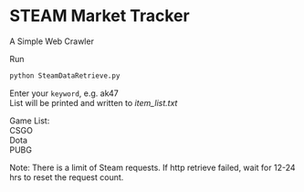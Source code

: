 # STEAM Market Tracker
A Simple Web Crawler

Run
```sh
python SteamDataRetrieve.py
```

Enter your `keyword`, e.g. ak47  
List will be printed and written to *item_list.txt*  
  
Game List:  
CSGO  
Dota  
PUBG  

Note:
There is a limit of Steam requests.
If http retrieve failed, wait for 12-24 hrs to reset the request count.
